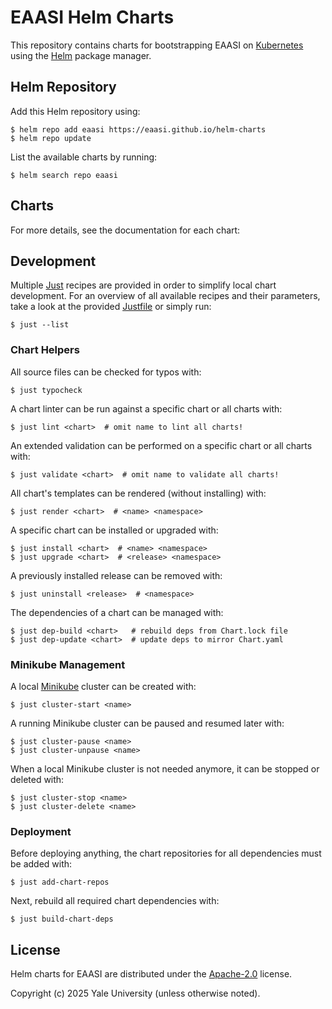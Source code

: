# EAASI Helm Charts

This repository contains charts for bootstrapping EAASI on [Kubernetes](https://kubernetes.io/)
using the [Helm](https://helm.sh) package manager.

## Helm Repository

Add this Helm repository using:

```console
$ helm repo add eaasi https://eaasi.github.io/helm-charts
$ helm repo update
```

List the available charts by running:

```console
$ helm search repo eaasi
```

## Charts

For more details, see the documentation for each chart:

## Development

Multiple [Just](https://github.com/casey/just) recipes are provided in order to simplify local chart development.
For an overview of all available recipes and their parameters, take a look at the provided [Justfile](./Justfile) or simply run:

```console
$ just --list
```

### Chart Helpers

All source files can be checked for typos with:

```console
$ just typocheck
```

A chart linter can be run against a specific chart or all charts with:

```console
$ just lint <chart>  # omit name to lint all charts!
```

An extended validation can be performed on a specific chart or all charts with:

```console
$ just validate <chart>  # omit name to validate all charts!
```

All chart's templates can be rendered (without installing) with:

```console
$ just render <chart>  # <name> <namespace>
```

A specific chart can be installed or upgraded with:

```console
$ just install <chart>  # <name> <namespace>
$ just upgrade <chart>  # <release> <namespace>
```

A previously installed release can be removed with:

```console
$ just uninstall <release>  # <namespace>
```

The dependencies of a chart can be managed with:

```console
$ just dep-build <chart>   # rebuild deps from Chart.lock file
$ just dep-update <chart>  # update deps to mirror Chart.yaml
```

### Minikube Management

A local [Minikube](https://minikube.sigs.k8s.io) cluster can be created with:

```console
$ just cluster-start <name>
```

A running Minikube cluster can be paused and resumed later with:

```console
$ just cluster-pause <name>
$ just cluster-unpause <name>
```

When a local Minikube cluster is not needed anymore, it can be stopped or deleted with:

```console
$ just cluster-stop <name>
$ just cluster-delete <name>
```

### Deployment

Before deploying anything, the chart repositories for all dependencies must be added with:

```console
$ just add-chart-repos
```

Next, rebuild all required chart dependencies with:

```console
$ just build-chart-deps
```

## License

Helm charts for EAASI are distributed under the [Apache-2.0](./LICENSE) license.

Copyright (c) 2025 Yale University (unless otherwise noted).

